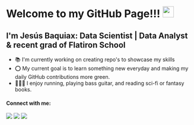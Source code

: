 

# Welcome to my GitHub Page!!! <img src="https://raw.githubusercontent.com/MartinHeinz/MartinHeinz/master/wave.gif" width="30px">

## I'm Jesús Baquiax: Data Scientist | Data Analyst & recent grad of Flatiron School

* 📚 I'm currently working on creating repo's to showcase my skills
* ⭕ My current goal is to learn something new everyday and making my daily GitHub contributions more green.
* 🏃🎸📕 I enjoy running, playing bass guitar, and reading sci-fi or fantasy books.



#### Connect with me:
<a href= 'https://www.linkedin.com/in/jes%C3%BAsbaquiax//' rel="nofollow"><img src= "https://img.shields.io/badge/LinkedIn-0077B5?style=for-the-badge&logo=linkedin&logoColor=white" /></a>
<a href="https://dev.to/jesusbaquiax/" rel="nofollow"><img src= "https://img.shields.io/badge/Dev Blog-FF5722?style=for-the-badge&logo=devdotto&logoColor=white" /></a>
<a href='mailto:jesusbaquiax13@gmail.com' rel="nofollow"><img src= "https://img.shields.io/badge/Gmail-D14836?style=for-the-badge&logo=gmail&logoColor=white" /></a>

<!--
**jesusbaquiax/jesusbaquiax** is a ✨ _special_ ✨ repository because its `README.md` (this file) appears on your GitHub profile.

Here are some ideas to get you started:

- 🔭 I’m currently working on ...
- 🌱 I’m currently learning ...
- 👯 I’m looking to collaborate on ...
- 🤔 I’m looking for help with ...
- 💬 Ask me about ...
- 📫 How to reach me: ...
- 😄 Pronouns: ...
- ⚡ Fun fact: ...
-->
